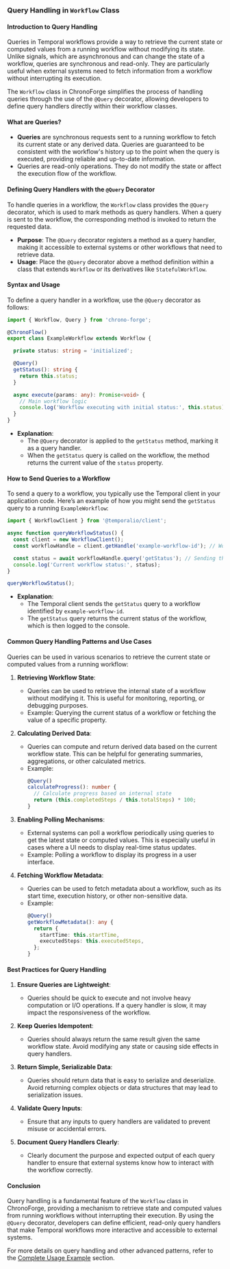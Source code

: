 ### **Query Handling in `Workflow` Class**

#### **Introduction to Query Handling**

Queries in Temporal workflows provide a way to retrieve the current state or computed values from a running workflow without modifying its state. Unlike signals, which are asynchronous and can change the state of a workflow, queries are synchronous and read-only. They are particularly useful when external systems need to fetch information from a workflow without interrupting its execution.

The `Workflow` class in ChronoForge simplifies the process of handling queries through the use of the `@Query` decorator, allowing developers to define query handlers directly within their workflow classes.

#### **What are Queries?**

- **Queries** are synchronous requests sent to a running workflow to fetch its current state or any derived data. Queries are guaranteed to be consistent with the workflow's history up to the point when the query is executed, providing reliable and up-to-date information.
- Queries are read-only operations. They do not modify the state or affect the execution flow of the workflow.

#### **Defining Query Handlers with the `@Query` Decorator**

To handle queries in a workflow, the `Workflow` class provides the `@Query` decorator, which is used to mark methods as query handlers. When a query is sent to the workflow, the corresponding method is invoked to return the requested data.

- **Purpose**: The `@Query` decorator registers a method as a query handler, making it accessible to external systems or other workflows that need to retrieve data.
- **Usage**: Place the `@Query` decorator above a method definition within a class that extends `Workflow` or its derivatives like `StatefulWorkflow`.

#### **Syntax and Usage**

To define a query handler in a workflow, use the `@Query` decorator as follows:

```typescript
import { Workflow, Query } from 'chrono-forge';

@ChronoFlow()
export class ExampleWorkflow extends Workflow {

  private status: string = 'initialized';

  @Query()
  getStatus(): string {
    return this.status;
  }

  async execute(params: any): Promise<void> {
    // Main workflow logic
    console.log('Workflow executing with initial status:', this.status);
  }
}
```

- **Explanation**:
  - The `@Query` decorator is applied to the `getStatus` method, marking it as a query handler.
  - When the `getStatus` query is called on the workflow, the method returns the current value of the `status` property.

#### **How to Send Queries to a Workflow**

To send a query to a workflow, you typically use the Temporal client in your application code. Here’s an example of how you might send the `getStatus` query to a running `ExampleWorkflow`:

```typescript
import { WorkflowClient } from '@temporalio/client';

async function queryWorkflowStatus() {
  const client = new WorkflowClient();
  const workflowHandle = client.getHandle('example-workflow-id'); // Workflow ID

  const status = await workflowHandle.query('getStatus'); // Sending the query
  console.log('Current workflow status:', status);
}

queryWorkflowStatus();
```

- **Explanation**:
  - The Temporal client sends the `getStatus` query to a workflow identified by `example-workflow-id`.
  - The `getStatus` query returns the current status of the workflow, which is then logged to the console.

#### **Common Query Handling Patterns and Use Cases**

Queries can be used in various scenarios to retrieve the current state or computed values from a running workflow:

1. **Retrieving Workflow State**:
   - Queries can be used to retrieve the internal state of a workflow without modifying it. This is useful for monitoring, reporting, or debugging purposes.
   - Example: Querying the current status of a workflow or fetching the value of a specific property.

2. **Calculating Derived Data**:
   - Queries can compute and return derived data based on the current workflow state. This can be helpful for generating summaries, aggregations, or other calculated metrics.
   - Example:
     ```typescript
     @Query()
     calculateProgress(): number {
       // Calculate progress based on internal state
       return (this.completedSteps / this.totalSteps) * 100;
     }
     ```

3. **Enabling Polling Mechanisms**:
   - External systems can poll a workflow periodically using queries to get the latest state or computed values. This is especially useful in cases where a UI needs to display real-time status updates.
   - Example: Polling a workflow to display its progress in a user interface.

4. **Fetching Workflow Metadata**:
   - Queries can be used to fetch metadata about a workflow, such as its start time, execution history, or other non-sensitive data.
   - Example:
     ```typescript
     @Query()
     getWorkflowMetadata(): any {
       return {
         startTime: this.startTime,
         executedSteps: this.executedSteps,
       };
     }
     ```

#### **Best Practices for Query Handling**

1. **Ensure Queries are Lightweight**:
   - Queries should be quick to execute and not involve heavy computation or I/O operations. If a query handler is slow, it may impact the responsiveness of the workflow.

2. **Keep Queries Idempotent**:
   - Queries should always return the same result given the same workflow state. Avoid modifying any state or causing side effects in query handlers.

3. **Return Simple, Serializable Data**:
   - Queries should return data that is easy to serialize and deserialize. Avoid returning complex objects or data structures that may lead to serialization issues.

4. **Validate Query Inputs**:
   - Ensure that any inputs to query handlers are validated to prevent misuse or accidental errors.

5. **Document Query Handlers Clearly**:
   - Clearly document the purpose and expected output of each query handler to ensure that external systems know how to interact with the workflow correctly.

#### **Conclusion**

Query handling is a fundamental feature of the `Workflow` class in ChronoForge, providing a mechanism to retrieve state and computed values from running workflows without interrupting their execution. By using the `@Query` decorator, developers can define efficient, read-only query handlers that make Temporal workflows more interactive and accessible to external systems.

For more details on query handling and other advanced patterns, refer to the [Complete Usage Example](./complete_example.md) section.